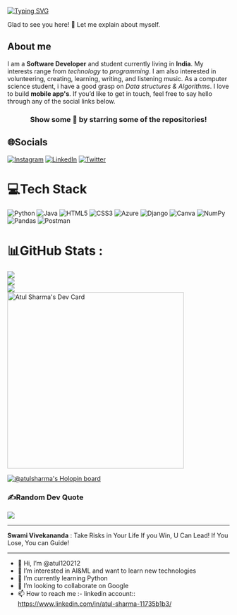[![Typing SVG](https://readme-typing-svg.herokuapp.com?font=Fira+Code&size=30&pause=1000&color=0000FF&width=435&lines=%F0%9F%91%8B+Hi+there%2C+I'm+Atul!++%F0%9F%A7%91%F0%9F%8F%BB%E2%80%8D%F0%9F%92%BC;A+software+developer+%F0%9F%92%BB;Tech+Educator++%F0%9F%91%A8%F0%9F%8F%BB%E2%80%8D%F0%9F%92%BB;And+a+Traveller+%F0%9F%9A%80)](https://git.io/typing-svg)

Glad to see you here!  🤩
Let me explain about myself.

## About me

I am a **Software Developer** and student currently living in **India**. My interests range from *technology* to *programming*. I am also interested in volunteering, creating, learning, writing, and listening music.
As a computer science student, i have a good grasp on *Data structures & Algorithms*. I love to build **mobile app's**. If you’d like to get in touch, feel free to say hello through any of the social links below.
<div align="center">

### Show some 💓 by starring some of the repositories!
</div>


## 🌐Socials
[![Instagram](https://img.shields.io/badge/Instagram-%23E4405F.svg?logo=Instagram&logoColor=white)]() [![LinkedIn](https://img.shields.io/badge/LinkedIn-%230077B5.svg?logo=linkedin&logoColor=white)](https://www.linkedin.com/in/atul-sharma-11735b1b3/) [![Twitter](https://img.shields.io/badge/Twitter-%231DA1F2.svg?logo=Twitter&logoColor=white)](https://twitter.com/Atulsharma2002) 

# 💻Tech Stack
![Python](https://img.shields.io/badge/python-3670A0?style=for-the-badge&logo=python&logoColor=ffdd54) ![Java](https://img.shields.io/badge/java-%23ED8B00.svg?style=for-the-badge&logo=java&logoColor=white) ![HTML5](https://img.shields.io/badge/html5-%23E34F26.svg?style=for-the-badge&logo=html5&logoColor=white) ![CSS3](https://img.shields.io/badge/css3-%231572B6.svg?style=for-the-badge&logo=css3&logoColor=white) ![Azure](https://img.shields.io/badge/azure-%230072C6.svg?style=for-the-badge&logo=azure-devops&logoColor=white) ![Django](https://img.shields.io/badge/django-%23092E20.svg?style=for-the-badge&logo=django&logoColor=white)  ![Canva](https://img.shields.io/badge/Canva-%2300C4CC.svg?style=for-the-badge&logo=Canva&logoColor=white) ![NumPy](https://img.shields.io/badge/numpy-%23013243.svg?style=for-the-badge&logo=numpy&logoColor=white) ![Pandas](https://img.shields.io/badge/pandas-%23150458.svg?style=for-the-badge&logo=pandas&logoColor=white) ![Postman](https://img.shields.io/badge/Postman-FF6C37?style=for-the-badge&logo=postman&logoColor=white) 
# 📊GitHub Stats :
![](https://github-readme-stats.vercel.app/api?username=atul120212&theme=ayu-mirage&hide_border=false&include_all_commits=false&count_private=false)<br/>
![](https://github-readme-streak-stats.herokuapp.com/?user=atul120212&theme=ayu-mirage&hide_border=false)<br/>
![](https://github-readme-stats.vercel.app/api/top-langs/?username=atul120212&theme=ayu-mirage&hide_border=false&include_all_commits=false&count_private=false&layout=compact)      
<a href="https://app.daily.dev/atul2004"><img src="https://api.daily.dev/devcards/f4dd69cd3d2848d0b744479fe2da92e6.png?r=c86" width="400" alt="Atul Sharma's Dev Card"/></a>

[![@atulsharma's Holopin board](https://holopin.me/atulsharma)](https://holopin.io/@atulsharma)


### ✍️Random Dev Quote
![](https://quotes-github-readme.vercel.app/api?type=horizontal&theme=light)

---



**Swami Vivekananda** : Take Risks in Your Life If you Win, U Can Lead! If You Lose, You can Guide!

---

- 👋 Hi, I’m @atul120212
- 👀 I’m interested in AI&ML and want to learn new technologies
- 🌱 I’m currently learning Python
- 💞️ I’m looking to collaborate on Google
- 📫 How to reach me :- linkedin account:: https://www.linkedin.com/in/atul-sharma-11735b1b3/

<!---
atul120212/atul120212 is a ✨ special ✨ repository because its `README.md` (this file) appears on your GitHub profile.
You can click the Preview link to take a look at your changes.
--->
